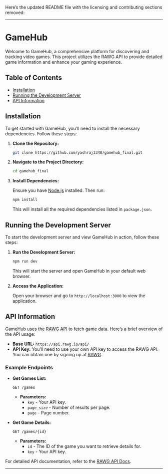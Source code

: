 Here’s the updated README file with the licensing and contributing sections removed:

---

# GameHub

Welcome to GameHub, a comprehensive platform for discovering and tracking video games. This project utilizes the RAWG API to provide detailed game information and enhance your gaming experience.

## Table of Contents

- [Installation](#installation)
- [Running the Development Server](#running-the-development-server)
- [API Information](#api-information)

## Installation

To get started with GameHub, you'll need to install the necessary dependencies. Follow these steps:

1. **Clone the Repository:**

   ```bash
   git clone https://github.com/yashraj3340/gamehub_final.git
   ```

2. **Navigate to the Project Directory:**

   ```bash
   cd gamehub_final
   ```

3. **Install Dependencies:**

   Ensure you have [Node.js](https://nodejs.org/) installed. Then run:

   ```bash
   npm install
   ```

   This will install all the required dependencies listed in `package.json`.

## Running the Development Server

To start the development server and view GameHub in action, follow these steps:

1. **Run the Development Server:**

   ```bash
   npm run dev
   ```

   This will start the server and open GameHub in your default web browser.

2. **Access the Application:**

   Open your browser and go to `http://localhost:3000` to view the application.

## API Information

GameHub uses the [RAWG API](https://rawg.io/apidocs) to fetch game data. Here’s a brief overview of the API usage:

- **Base URL:** `https://api.rawg.io/api/`
- **API Key:** You’ll need to use your own API key to access the RAWG API. You can obtain one by signing up at [RAWG](https://rawg.io/).

### Example Endpoints

- **Get Games List:**

  ```
  GET /games
  ```

  - **Parameters:**
    - `key` - Your API key.
    - `page_size` - Number of results per page.
    - `page` - Page number.

- **Get Game Details:**

  ```
  GET /games/{id}
  ```

  - **Parameters:**
    - `id` - The ID of the game you want to retrieve details for.
    - `key` - Your API key.

For detailed API documentation, refer to the [RAWG API Docs](https://rawg.io/apidocs).

---


